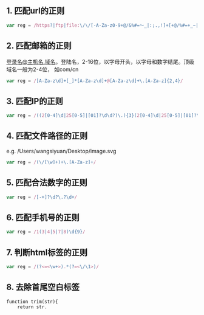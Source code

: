 ## 1. 匹配url的正则

```javascript
var reg = /https?|ftp|file:\/\/[-A-Za-z0-9+@/&%#=～_|:;.,!]+[+@/%#=+_~|]/
```

## 2. 匹配邮箱的正则

登录名@主机名.域名。登陆名，2-16位，以字母开头，以字母和数字结尾。顶级域名一般为2-4位， 如com/cn

```javascript
var reg = /[A-Za-z\d]+[_]*[A-Za-z\d]+@[A-Za-z\d]+\.[A-Za-z]{2,4}/
```

## 3. 匹配IP的正则

```javascript
var reg = /((2[0-4]\d|25[0-5]|[01]?\d\d?)\.){3}(2[0-4]\d|25[0-5]|[01]?\d\d?)/
```

## 4. 匹配文件路径的正则

e.g. /Users/wangsiyuan/Desktop/image.svg

```javascript
var reg = /(\/[\w]+)+\.[A-Za-z]+/
```

## 5. 匹配合法数字的正则

```javascript
var reg = /[-+]?\d?\.?\d+/
```

## 6. 匹配手机号的正则

```javascript
var reg = /1(3|4|5|7|8)\d{9}/
```

## 7. 判断html标签的正则

```javascript
var reg = /(?<=<\w+>).*(?=<\/\1>)/
```
## 8. 去除首尾空白标签

```javascipt
function trim(str){
    return str.
